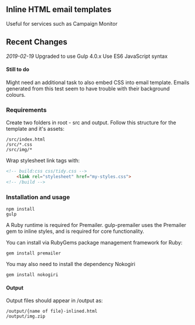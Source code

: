 ## Inline HTML email templates

Useful for services such as Campaign Monitor

## Recent Changes

*2019-02-19*
Upgraded to use Gulp 4.0.x
Use ES6 JavaScript syntax

#### Still to do

Might need an additional task to also embed CSS into email template. Emails generated from this test seem to have trouble with their background colours.

### Requirements

Create two folders in root - src and output. Follow this structure for the template and it's assets:

```
/src/index.html  
/src/*.css  
/src/img/*
```

Wrap stylesheet link tags with:

```html
<!-- build:css css/tidy.css -->
    <link rel="stylesheet" href="my-styles.css">
<!-- /build -->
```

### Installation and usage

```
npm install
gulp
```

A Ruby runtime is required for Premailer. gulp-premailer uses the Premailer gem to inline styles, and is required for core functionality.

You can install via RubyGems package management framework for Ruby:

```
gem install premailer
```

You may also need to install the dependency Nokogiri

```
gem install nokogiri
```

#### Output

Output files should appear in /output as:

```
/output/{name of file}-inlined.html
/output/img.zip
```